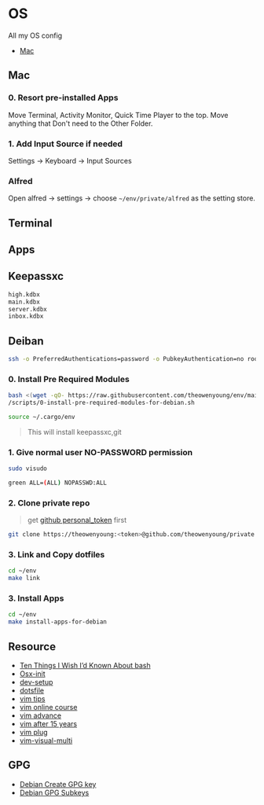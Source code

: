 # OS

All my OS config

- [Mac](./mac.md)

## Mac


### 0. Resort pre-installed Apps

Move Terminal, Activity Monitor, Quick Time Player to the top. Move anything that Don't need to the Other Folder.

### 1. Add Input Source if needed

Settings -> Keyboard -> Input Sources


### Alfred 

Open alfred -> settings -> choose `~/env/private/alfred` as the setting store.


## Terminal


## Apps

## Keepassxc

```bash
high.kdbx
main.kdbx
server.kdbx
inbox.kdbx  
````

## Deiban

```bash
ssh -o PreferredAuthentications=password -o PubkeyAuthentication=no root@ip
```

### 0. Install Pre Required Modules

```bash
bash <(wget -qO- https://raw.githubusercontent.com/theowenyoung/env/main
/scripts/0-install-pre-required-modules-for-debian.sh

source ~/.cargo/env
```

> This will install keepassxc,git


### 1. Give normal user NO-PASSWORD permission

```bash
sudo visudo
``` 

```bash
green ALL=(ALL) NOPASSWD:ALL
```


### 2. Clone private repo

> get [github personal_token](https://github.com/settings/tokens) first 

```bash
git clone https://theowenyoung:<token>@github.com/theowenyoung/private.git ~/env/private
```



### 3. Link and Copy dotfiles


```bash
cd ~/env
make link
```

### 3. Install Apps


```bash
cd ~/env
make install-apps-for-debian  
```



## Resource

- [Ten Things I Wish I’d Known About bash](https://zwischenzugs.com/2018/01/06/ten-things-i-wish-id-known-about-bash/)
- [Osx-init](https://github.com/why-jay/osx-init)
- [dev-setup](https://github.com/donnemartin/dev-setup)
- [dotsfile](https://github.com/mathiasbynens/dotfiles/tree/master)
- [vim tips](https://docs.oracle.com/cd/E19253-01/806-7612/editorvi-43/index.html)
- [vim online course](https://www.vim.so)
- [vim advance](https://thevaluable.dev/vim-advanced/)
- [vim after 15 years](https://statico.github.io/vim3.html)
- [vim plug](https://github.com/junegunn/vim-plug)
- [vim-visual-multi](https://github.com/mg979/vim-visual-multi)

## GPG


- [Debian Create GPG key](https://keyring.debian.org/creating-key.html)
- [Debian GPG Subkeys](https://wiki.debian.org/Subkeys?action=show&redirect=subkeys)
